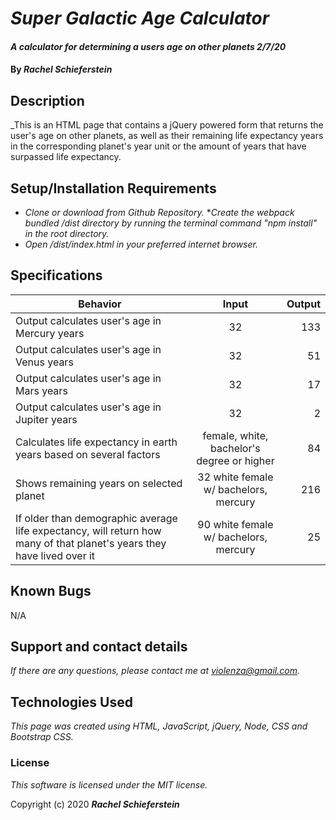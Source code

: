 # _Super Galactic Age Calculator_

#### _A calculator for determining a users age on other planets 2/7/20_

#### By _**Rachel Schieferstein**_

## Description

_This is an HTML page that contains a jQuery powered form that returns the user's age on other planets, as well as their remaining life expectancy years in the corresponding planet's year unit or the amount of years that have surpassed life expectancy. 

<!-- It uses branching logic, objects and prototypes and arrays, as well as "for each" and "for" loops. It is designed with Bootstrap CSS._ -->

## Setup/Installation Requirements

* _Clone or download from Github Repository._
*_Create the webpack bundled /dist directory by running the terminal command "npm install" in the root directory._
* _Open /dist/index.html in your preferred internet browser._

## Specifications
| Behavior      | Input         | Output|
| ------------- |:-------------:| -----:|
| Output calculates user's age in Mercury years   | 32             | 133 |
| Output calculates user's age in Venus years   | 32             | 51 |
| Output calculates user's age in Mars years   | 32             | 17|
| Output calculates user's age in Jupiter years   | 32             | 2 |
| Calculates life expectancy in earth years based on several factors | female, white, bachelor's degree or higher     | 84  | 
| Shows remaining years on selected planet   | 32 white female w/ bachelors, mercury | 216  |
| If older than demographic average life expectancy, will return how many of that planet's years they have lived over it |90 white female w/ bachelors, mercury | 25 |

## Known Bugs

N/A

## Support and contact details

_If there are any questions, please contact me at violenza@gmail.com._

## Technologies Used

_This page was created using HTML, JavaScript, jQuery, Node, CSS and Bootstrap CSS._

### License

*This software is licensed under the MIT license.*

Copyright (c) 2020 **_Rachel Schieferstein_**